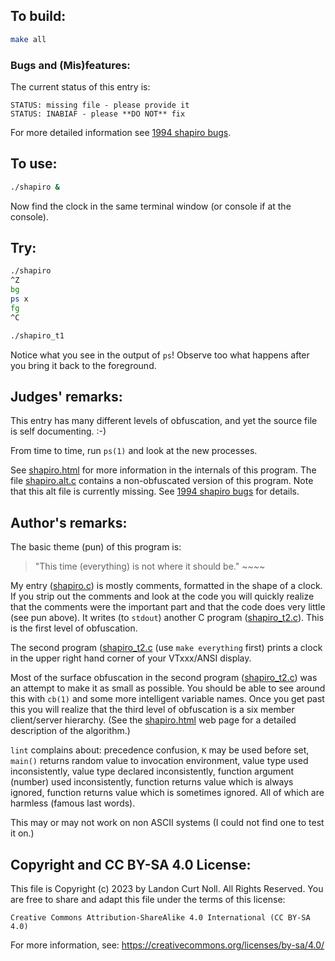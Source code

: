 ## To build:

```sh
make all
```


### Bugs and (Mis)features:

The current status of this entry is:

```
STATUS: missing file - please provide it
STATUS: INABIAF - please **DO NOT** fix
```

For more detailed information see [1994 shapiro bugs](../../bugs.html#1994_shapiro).


## To use:

```sh
./shapiro &
```

Now find the clock in the same terminal window (or console if at the console).


## Try:

```sh
./shapiro
^Z
bg
ps x
fg
^C

./shapiro_t1
```

Notice what you see in the output of `ps`! Observe too what happens after you
bring it back to the foreground.


## Judges' remarks:

This entry has many different levels of obfuscation, and yet the
source file is self documenting.  :-)

From time to time, run `ps(1)` and look at the new processes.

See [shapiro.html](shapiro.html) for more information in the internals of this program.
The file [shapiro.alt.c](shapiro.alt.c) contains a non-obfuscated version of
this program. Note that this alt file is currently missing. See
[1994 shapiro bugs](../../bugs.html#1994_shapiro) for details.


## Author's remarks:

The basic theme (pun) of this program is:


> "This time (everything) is not where it should be."
>       ~~~~


My entry ([shapiro.c](shapiro.c)) is mostly comments, formatted in the shape of a
clock. If you strip out the comments and look at the code you will
quickly realize that the comments were the important part and that
the code does very little (see pun above). It writes (to `stdout`)
another C program ([shapiro_t2.c](shapiro_t2.c)). This is the first level of
obfuscation.

The second program ([shapiro_t2.c](shapiro_t2.c) (use `make everything` first)
prints a clock in the upper right hand corner of your VTxxx/ANSI display.

Most of the surface obfuscation in the second program
([shapiro_t2.c](shapiro_t2.c)) was an attempt to make it as small as possible.
You should be able to see around this with `cb(1)` and some more intelligent
variable names.  Once you get past this you will realize that the third level of
obfuscation is a six member client/server hierarchy.  (See the
[shapiro.html](shapiro.html) web page for a detailed description of the algorithm.)

`lint` complains about: precedence confusion, `K` may be used before set,
`main()` returns random value to invocation environment, value type used
inconsistently, value type declared inconsistently, function argument
(number) used inconsistently, function returns value which is always
ignored, function returns value which is sometimes ignored.
All of which are harmless (famous last words).

This may or may not work on non ASCII systems (I could not find one to
test it on.)


## Copyright and CC BY-SA 4.0 License:

This file is Copyright (c) 2023 by Landon Curt Noll.  All Rights Reserved.
You are free to share and adapt this file under the terms of this license:

    Creative Commons Attribution-ShareAlike 4.0 International (CC BY-SA 4.0)

For more information, see: https://creativecommons.org/licenses/by-sa/4.0/

